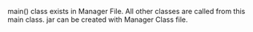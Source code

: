 main() class exists in Manager  File.
All other classes are called from this main class.
jar can be created with Manager Class file.
